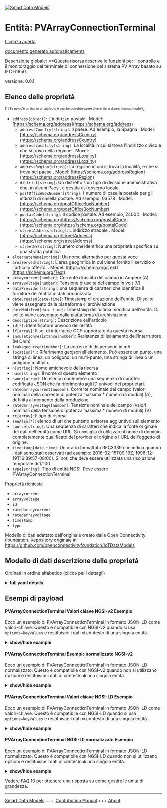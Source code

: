 <!-- 10-Header -->  
[![Smart Data Models](https://smartdatamodels.org/wp-content/uploads/2022/01/SmartDataModels_logo.png "Logo")](https://smartdatamodels.org)  
Entità: PVArrayConnectionTerminal  
=================================<!-- /10-Header -->  
<!-- 15-License -->  
[Licenza aperta](https://github.com/smart-data-models//dataModel.OCF/blob/master/PVArrayConnectionTerminal/LICENSE.md)  
[documento generato automaticamente](https://docs.google.com/presentation/d/e/2PACX-1vTs-Ng5dIAwkg91oTTUdt8ua7woBXhPnwavZ0FxgR8BsAI_Ek3C5q97Nd94HS8KhP-r_quD4H0fgyt3/pub?start=false&loop=false&delayms=3000#slide=id.gb715ace035_0_60)  
<!-- /15-License -->  
<!-- 20-Description -->  
Descrizione globale: **Questa risorsa descrive le funzioni per il controllo e il monitoraggio del terminale di connessione del sistema PV Array basato su IEC 61850.  
versione: 0.0.1  
<!-- /20-Description -->  
<!-- 30-PropertiesList -->  

## Elenco delle proprietà  

<sup><sub>[*] Se non c'è un tipo in un attributo è perché potrebbe avere diversi tipi o diversi formati/modelli</sub></sup>.  
- `address[object]`: L'indirizzo postale  . Model: [https://schema.org/address](https://schema.org/address)	- `addressCountry[string]`: Il paese. Ad esempio, la Spagna  . Model: [https://schema.org/addressCountry](https://schema.org/addressCountry)  
	- `addressLocality[string]`: La località in cui si trova l'indirizzo civico e che si trova nella regione  . Model: [https://schema.org/addressLocality](https://schema.org/addressLocality)  
	- `addressRegion[string]`: La regione in cui si trova la località, e che si trova nel paese  . Model: [https://schema.org/addressRegion](https://schema.org/addressRegion)  
	- `district[string]`: Un distretto è un tipo di divisione amministrativa che, in alcuni Paesi, è gestita dal governo locale.    
	- `postOfficeBoxNumber[string]`: Il numero di casella postale per gli indirizzi di casella postale. Ad esempio, 03578  . Model: [https://schema.org/postOfficeBoxNumber](https://schema.org/postOfficeBoxNumber)  
	- `postalCode[string]`: Il codice postale. Ad esempio, 24004  . Model: [https://schema.org/https://schema.org/postalCode](https://schema.org/https://schema.org/postalCode)  
	- `streetAddress[string]`: L'indirizzo stradale  . Model: [https://schema.org/streetAddress](https://schema.org/streetAddress)  
	- `streetNr[string]`: Numero che identifica una proprietà specifica su una strada pubblica    
- `alternateName[string]`: Un nome alternativo per questa voce  - `areaServed[string]`: L'area geografica in cui viene fornito il servizio o l'articolo offerto.  . Model: [https://schema.org/Text](https://schema.org/Text)- `arraycurrent[number]`: Corrente di uscita del campo in Ampere (A)  - `arrayvoltage[number]`: Tensione di uscita del campo in volt (V)  - `dataProvider[string]`: una sequenza di caratteri che identifica il fornitore dell'entità di dati armonizzata  - `dateCreated[date-time]`: Timestamp di creazione dell'entità. Di solito viene assegnato dalla piattaforma di archiviazione  - `dateModified[date-time]`: Timestamp dell'ultima modifica dell'entità. Di solito viene assegnato dalla piattaforma di archiviazione  - `description[string]`: Descrizione dell'articolo  - `id[*]`: Identificatore univoco dell'entità  - `if[array]`: Il set di interfacce OCF supportato da questa risorsa.  - `insulationresistance[number]`: Resistenza di isolamento dell'interruttore (M Ohm)  - `leakagecurrent[number]`: La corrente di dispersione in mA  - `location[*]`: Riferimento geojson all'elemento. Può essere un punto, una stringa di linea, un poligono, un multi-punto, una stringa di linea o un poligono multiplo.  - `n[string]`: Nome amichevole della risorsa  - `name[string]`: Il nome di questo elemento  - `owner[array]`: Un elenco contenente una sequenza di caratteri codificata JSON che fa riferimento agli ID univoci dei proprietari.  - `ratedarraycurrent[number]`: Corrente nominale del campo (valori nominali della corrente di potenza massima * numero di moduli) (A), definita al momento della produzione  - `ratedarrayvoltage[number]`: Tensione nominale del campo (valori nominali della tensione di potenza massima * numero di moduli) (V)  - `rt[array]`: Il tipo di risorsa  - `seeAlso[*]`: elenco di uri che puntano a risorse aggiuntive sull'elemento  - `source[string]`: Una sequenza di caratteri che indica la fonte originale dei dati dell'entità come URL. Si consiglia di utilizzare il nome di dominio completamente qualificato del provider di origine o l'URL dell'oggetto di origine.  - `timestamp[date-time]`: Un orario formattato RFC3339 che indica quando i dati sono stati osservati (ad esempio: 2016-02-15T09:19Z, 1996-12-19T16:39:57-08:00). Si noti che deve essere utilizzata una risoluzione temporale di 1/100  - `type[string]`: Tipo di entità NGSI. Deve essere PVArrayConnectionTerminal  <!-- /30-PropertiesList -->  
<!-- 35-RequiredProperties -->  
Proprietà richieste  
- `arraycurrent`  - `arrayvoltage`  - `id`  - `ratedarraycurrent`  - `ratedarrayvoltage`  - `timestamp`  - `type`  <!-- /35-RequiredProperties -->  
<!-- 40-RequiredProperties -->  
Modello di dati adattato dall'originale creato dalla Open Connectivity Foundation. Repository originale in https://github.com/openconnectivityfoundation/IoTDataModels  
<!-- /40-RequiredProperties -->  
<!-- 50-DataModelHeader -->  
## Modello di dati descrizione delle proprietà  
Ordinati in ordine alfabetico (clicca per i dettagli)  
<!-- /50-DataModelHeader -->  
<!-- 60-ModelYaml -->  
<details><summary><strong>full yaml details</strong></summary>    
```yaml  
PVArrayConnectionTerminal:    
  description: This Resource describes functions for the control and monitoring of IEC 61850 based PV Array system connection terminal.    
  properties:    
    address:    
      description: The mailing address    
      properties:    
        addressCountry:    
          description: 'The country. For example, Spain'    
          type: string    
          x-ngsi:    
            model: https://schema.org/addressCountry    
            type: Property    
        addressLocality:    
          description: 'The locality in which the street address is, and which is in the region'    
          type: string    
          x-ngsi:    
            model: https://schema.org/addressLocality    
            type: Property    
        addressRegion:    
          description: 'The region in which the locality is, and which is in the country'    
          type: string    
          x-ngsi:    
            model: https://schema.org/addressRegion    
            type: Property    
        district:    
          description: 'A district is a type of administrative division that, in some countries, is managed by the local government'    
          type: string    
          x-ngsi:    
            type: Property    
        postOfficeBoxNumber:    
          description: 'The post office box number for PO box addresses. For example, 03578'    
          type: string    
          x-ngsi:    
            model: https://schema.org/postOfficeBoxNumber    
            type: Property    
        postalCode:    
          description: 'The postal code. For example, 24004'    
          type: string    
          x-ngsi:    
            model: https://schema.org/https://schema.org/postalCode    
            type: Property    
        streetAddress:    
          description: The street address    
          type: string    
          x-ngsi:    
            model: https://schema.org/streetAddress    
            type: Property    
        streetNr:    
          description: Number identifying a specific property on a public street    
          type: string    
          x-ngsi:    
            type: Property    
      type: object    
      x-ngsi:    
        model: https://schema.org/address    
        type: Property    
    alternateName:    
      description: An alternative name for this item    
      type: string    
      x-ngsi:    
        type: Property    
    areaServed:    
      description: The geographic area where a service or offered item is provided    
      type: string    
      x-ngsi:    
        model: https://schema.org/Text    
        type: Property    
    arraycurrent:    
      description: Output current of array in Ampere (A)    
      readOnly: true    
      type: number    
      x-ngsi:    
        type: Property    
    arrayvoltage:    
      description: Output voltage of array in volts (V)    
      readOnly: true    
      type: number    
      x-ngsi:    
        type: Property    
    dataProvider:    
      description: A sequence of characters identifying the provider of the harmonised data entity    
      type: string    
      x-ngsi:    
        type: Property    
    dateCreated:    
      description: Entity creation timestamp. This will usually be allocated by the storage platform    
      format: date-time    
      type: string    
      x-ngsi:    
        type: Property    
    dateModified:    
      description: Timestamp of the last modification of the entity. This will usually be allocated by the storage platform    
      format: date-time    
      type: string    
      x-ngsi:    
        type: Property    
    description:    
      description: A description of this item    
      type: string    
      x-ngsi:    
        type: Property    
    id:    
      anyOf:    
        - description: Identifier format of any NGSI entity    
          maxLength: 256    
          minLength: 1    
          pattern: ^[\w\-\.\{\}\$\+\*\[\]`|~^@!,:\\]+$    
          type: string    
          x-ngsi:    
            type: Property    
        - description: Identifier format of any NGSI entity    
          format: uri    
          type: string    
          x-ngsi:    
            type: Property    
      description: Unique identifier of the entity    
      x-ngsi:    
        type: Property    
    if:    
      description: The OCF Interface set supported by this Resource    
      items:    
        enum:    
          - oic.if.s    
          - oic.if.baseline    
        type: string    
      minItems: 2    
      readOnly: true    
      type: array    
      uniqueItems: true    
      x-ngsi:    
        type: Property    
    insulationresistance:    
      description: Insulation resistance of circuit breaker (M Ohm)    
      readOnly: true    
      type: number    
      x-ngsi:    
        type: Property    
    leakagecurrent:    
      description: The leakage current in mA    
      readOnly: true    
      type: number    
      x-ngsi:    
        type: Property    
    location:    
      description: 'Geojson reference to the item. It can be Point, LineString, Polygon, MultiPoint, MultiLineString or MultiPolygon'    
      oneOf:    
        - description: Geojson reference to the item. Point    
          properties:    
            bbox:    
              items:    
                type: number    
              minItems: 4    
              type: array    
            coordinates:    
              items:    
                type: number    
              minItems: 2    
              type: array    
            type:    
              enum:    
                - Point    
              type: string    
          required:    
            - type    
            - coordinates    
          title: GeoJSON Point    
          type: object    
          x-ngsi:    
            type: GeoProperty    
        - description: Geojson reference to the item. LineString    
          properties:    
            bbox:    
              items:    
                type: number    
              minItems: 4    
              type: array    
            coordinates:    
              items:    
                items:    
                  type: number    
                minItems: 2    
                type: array    
              minItems: 2    
              type: array    
            type:    
              enum:    
                - LineString    
              type: string    
          required:    
            - type    
            - coordinates    
          title: GeoJSON LineString    
          type: object    
          x-ngsi:    
            type: GeoProperty    
        - description: Geojson reference to the item. Polygon    
          properties:    
            bbox:    
              items:    
                type: number    
              minItems: 4    
              type: array    
            coordinates:    
              items:    
                items:    
                  items:    
                    type: number    
                  minItems: 2    
                  type: array    
                minItems: 4    
                type: array    
              type: array    
            type:    
              enum:    
                - Polygon    
              type: string    
          required:    
            - type    
            - coordinates    
          title: GeoJSON Polygon    
          type: object    
          x-ngsi:    
            type: GeoProperty    
        - description: Geojson reference to the item. MultiPoint    
          properties:    
            bbox:    
              items:    
                type: number    
              minItems: 4    
              type: array    
            coordinates:    
              items:    
                items:    
                  type: number    
                minItems: 2    
                type: array    
              type: array    
            type:    
              enum:    
                - MultiPoint    
              type: string    
          required:    
            - type    
            - coordinates    
          title: GeoJSON MultiPoint    
          type: object    
          x-ngsi:    
            type: GeoProperty    
        - description: Geojson reference to the item. MultiLineString    
          properties:    
            bbox:    
              items:    
                type: number    
              minItems: 4    
              type: array    
            coordinates:    
              items:    
                items:    
                  items:    
                    type: number    
                  minItems: 2    
                  type: array    
                minItems: 2    
                type: array    
              type: array    
            type:    
              enum:    
                - MultiLineString    
              type: string    
          required:    
            - type    
            - coordinates    
          title: GeoJSON MultiLineString    
          type: object    
          x-ngsi:    
            type: GeoProperty    
        - description: Geojson reference to the item. MultiLineString    
          properties:    
            bbox:    
              items:    
                type: number    
              minItems: 4    
              type: array    
            coordinates:    
              items:    
                items:    
                  items:    
                    items:    
                      type: number    
                    minItems: 2    
                    type: array    
                  minItems: 4    
                  type: array    
                type: array    
              type: array    
            type:    
              enum:    
                - MultiPolygon    
              type: string    
          required:    
            - type    
            - coordinates    
          title: GeoJSON MultiPolygon    
          type: object    
          x-ngsi:    
            type: GeoProperty    
      x-ngsi:    
        type: GeoProperty    
    n:    
      description: Friendly name of the Resource    
      maxLength: 64    
      readOnly: true    
      type: string    
      x-ngsi:    
        type: Property    
    name:    
      description: The name of this item    
      type: string    
      x-ngsi:    
        type: Property    
    owner:    
      description: A List containing a JSON encoded sequence of characters referencing the unique Ids of the owner(s)    
      items:    
        anyOf:    
          - description: Identifier format of any NGSI entity    
            maxLength: 256    
            minLength: 1    
            pattern: ^[\w\-\.\{\}\$\+\*\[\]`|~^@!,:\\]+$    
            type: string    
            x-ngsi:    
              type: Property    
          - description: Identifier format of any NGSI entity    
            format: uri    
            type: string    
            x-ngsi:    
              type: Property    
        description: Unique identifier of the entity    
        x-ngsi:    
          type: Property    
      type: array    
      x-ngsi:    
        type: Property    
    ratedarraycurrent:    
      description: 'Rated current of array (Nominal values of maximum power current * number of modules) (A), defined at manufacturing time'    
      readOnly: true    
      type: number    
      x-ngsi:    
        type: Property    
    ratedarrayvoltage:    
      description: Rated voltage of array (Nominal values of maximum power voltage * number of modules) (V)    
      readOnly: true    
      type: number    
      x-ngsi:    
        type: Property    
    rt:    
      description: The Resource Type    
      items:    
        enum:    
          - oic.r.pvconnectionterminal    
        maxLength: 64    
        type: string    
      minItems: 1    
      readOnly: true    
      type: array    
      uniqueItems: true    
      x-ngsi:    
        type: Property    
    seeAlso:    
      description: list of uri pointing to additional resources about the item    
      oneOf:    
        - items:    
            format: uri    
            type: string    
          minItems: 1    
          type: array    
        - format: uri    
          type: string    
      x-ngsi:    
        type: Property    
    source:    
      description: 'A sequence of characters giving the original source of the entity data as a URL. Recommended to be the fully qualified domain name of the source provider, or the URL to the source object'    
      type: string    
      x-ngsi:    
        type: Property    
    timestamp:    
      description: 'An RFC3339 formatted time indicating when the data was observed (e.g.: 2016-02-15T09:19Z, 1996-12-19T16:39:57-08:00). Note that 1/100 time resolution should be used'    
      format: date-time    
      readOnly: true    
      type: string    
      x-ngsi:    
        type: Property    
    type:    
      description: NGSI entity type. It has to be PVArrayConnectionTerminal    
      enum:    
        - PVArrayConnectionTerminal    
      type: string    
      x-ngsi:    
        type: Property    
  required:    
    - ratedarrayvoltage    
    - ratedarraycurrent    
    - arrayvoltage    
    - arraycurrent    
    - timestamp    
    - id    
    - type    
  type: object    
  x-derived-from: https://raw.githubusercontent.com/openconnectivityfoundation/IoTDataModels/master/PVArraySystemConnectionTerminalResURI.swagger.json    
  x-disclaimer: 'Redistribution and use in source and binary forms, with or without modification, are permitted  provided that the license conditions are met. Copyleft (c) 2022 Contributors to Smart Data Models Program'    
  x-license-url: https://github.com/smart-data-models/dataModel.OCF/blob/master/PVArrayConnectionTerminal/LICENSE.md    
  x-model-schema: https://smart-data-models.github.io/dataModel.OCF/PVArrayConnectionTerminal/schema.json    
  x-model-tags: OCF    
  x-version: 0.0.1    
```  
</details>    
<!-- /60-ModelYaml -->  
<!-- 70-MiddleNotes -->  
<!-- /70-MiddleNotes -->  
<!-- 80-Examples -->  
## Esempi di payload  
#### PVArrayConnectionTerminal Valori chiave NGSI-v2 Esempio  
Ecco un esempio di PVArrayConnectionTerminal in formato JSON-LD come valori-chiave. Questo è compatibile con NGSI-v2 quando si usa `options=keyValues` e restituisce i dati di contesto di una singola entità.  
<details><summary><strong>show/hide example</strong></summary>    
```json  
{  
    "id": "urn:ngsi-ld:PVArrayConnectionTerminal:id:KTUG:11578156",  
    "dateCreated": "2007-08-08T01:12:34Z",  
    "dateModified": "2002-06-18T03:24:51Z",  
    "source": "Employee source ",  
    "name": "Board necessary religious natural sport music white. Natural explain before something first drug contain start. Party prevent live.",  
    "alternateName": "Theory type successful together. Raise study modern miss dog Democrat quickly.",  
    "description": "Every manage political record word group food break. Picture suddenly drug rule bring determine some forward. Beyond chair recently and.",  
    "dataProvider": "Own available buy country store build before. Alread",  
    "owner": [  
        "urn:ngsi-ld:PVArrayConnectionTerminal:items:UJLN:86914131",  
        "urn:ngsi-ld:PVArrayConnectionTerminal:items:GILX:20870916"  
    ],  
    "seeAlso": [  
        "urn:ngsi-ld:PVArrayConnectionTerminal:items:QIDT:79230225"  
    ],  
    "location": {  
        "type": "Point",  
        "coordinates": [  
            28.732768,  
            177.344405  
        ]  
    },  
    "address": {  
        "streetAddress": "Likely improve notice. True power home price check real leader.",  
        "addressLocality": "School n",  
        "addressRegion": "Organization recognize civil. Pm her then nothing increase.",  
        "addressCountry": "Industry product another knowledge else citizen month. Traditional page a although for study anyone. Could yourself plan base rise would.",  
        "postalCode": "First degree response able state m",  
        "postOfficeBoxNumber": "Son break either president stage population boy. Everything affect American race.",  
        "streetNr": "Water voice travel among see red. Republican total policy head Mrs deb",  
        "district": "Full per among clearly. Face hou"  
    },  
    "areaServed": "Buy break marriage also friend reach. Turn phone heart window. Assume be seek article.",  
    "rt": [  
        "oic.r.pvconnectionterminal"  
    ],  
    "ratedarrayvoltage": 650.3,  
    "ratedarraycurrent": 64.9,  
    "arrayvoltage": 382.2,  
    "arraycurrent": 379.1,  
    "leakagecurrent": 81.8,  
    "insulationresistance": 533.9,  
    "timestamp": "1994-06-14T12:11:52Z",  
    "n": "Standard towa",  
    "if": [  
        "oic.if.baseline",  
        "oic.if.s"  
    ],  
    "type": "PVArrayConnectionTerminal"  
}  
```  
</details>  
#### PVArrayConnectionTerminal Esempio normalizzato NGSI-v2  
Ecco un esempio di PVArrayConnectionTerminal in formato JSON-LD normalizzato. Questo è compatibile con NGSI-v2 quando non si utilizzano opzioni e restituisce i dati di contesto di una singola entità.  
<details><summary><strong>show/hide example</strong></summary>    
```json  
{  
    "id": "urn:ngsi-ld:PVArrayConnectionTerminal:id:KTUG:11578156",  
    "dateCreated": {  
        "type": "DateTime",  
        "value": "2007-08-08T01:12:34Z"  
    },  
    "dateModified": {  
        "type": "DateTime",  
        "value": "2002-06-18T03:24:51Z"  
    },  
    "source": {  
        "type": "Text",  
        "value": "Employee source "  
    },  
    "name": {  
        "type": "Text",  
        "value": "Board necessary religious natural sport music white. Natural explain before something first drug contain start. Party prevent live."  
    },  
    "alternateName": {  
        "type": "Text",  
        "value": "Theory type successful together. Raise study modern miss dog Democrat quickly."  
    },  
    "description": {  
        "type": "Text",  
        "value": "Every manage political record word group food break. Picture suddenly drug rule bring determine some forward. Beyond chair recently and."  
    },  
    "dataProvider": {  
        "type": "Text",  
        "value": "Own available buy country store build before. Alread"  
    },  
    "owner": {  
        "type": "StructuredValue",  
        "value": [  
            "urn:ngsi-ld:PVArrayConnectionTerminal:items:UJLN:86914131",  
            "urn:ngsi-ld:PVArrayConnectionTerminal:items:GILX:20870916"  
        ]  
    },  
    "seeAlso": {  
        "type": "StructuredValue",  
        "value": [  
            "urn:ngsi-ld:PVArrayConnectionTerminal:items:QIDT:79230225"  
        ]  
    },  
    "location": {  
        "type": "geo:json",  
        "value": {  
            "type": "Point",  
            "coordinates": [  
                28.732768,  
                177.344405  
            ]  
        }  
    },  
    "address": {  
        "type": "StructuredValue",  
        "value": {  
            "streetAddress": "Likely improve notice. True power home price check real leader.",  
            "addressLocality": "School n",  
            "addressRegion": "Organization recognize civil. Pm her then nothing increase.",  
            "addressCountry": "Industry product another knowledge else citizen month. Traditional page a although for study anyone. Could yourself plan base rise would.",  
            "postalCode": "First degree response able state m",  
            "postOfficeBoxNumber": "Son break either president stage population boy. Everything affect American race.",  
            "streetNr": "Water voice travel among see red. Republican total policy head Mrs deb",  
            "district": "Full per among clearly. Face hou"  
        }  
    },  
    "areaServed": {  
        "type": "Text",  
        "value": "Buy break marriage also friend reach. Turn phone heart window. Assume be seek article."  
    },  
    "rt": {  
        "type": "StructuredValue",  
        "value": [  
            "oic.r.pvconnectionterminal"  
        ]  
    },  
    "ratedarrayvoltage": {  
        "type": "Number",  
        "value": 650.3  
    },  
    "ratedarraycurrent": {  
        "type": "Number",  
        "value": 64.9  
    },  
    "arrayvoltage": {  
        "type": "Number",  
        "value": 382.2  
    },  
    "arraycurrent": {  
        "type": "Number",  
        "value": 379.1  
    },  
    "leakagecurrent": {  
        "type": "Number",  
        "value": 81.8  
    },  
    "insulationresistance": {  
        "type": "Number",  
        "value": 533.9  
    },  
    "timestamp": {  
        "type": "DateTime",  
        "value": "1994-06-14T12:11:52Z"  
    },  
    "n": {  
        "type": "Text",  
        "value": "Standard towa"  
    },  
    "if": {  
        "type": "StructuredValue",  
        "value": [  
            "oic.if.baseline",  
            "oic.if.s"  
        ]  
    },  
    "type": "PVArrayConnectionTerminal"  
}  
```  
</details>  
#### PVArrayConnectionTerminal Valori chiave NGSI-LD Esempio  
Ecco un esempio di PVArrayConnectionTerminal in formato JSON-LD come valori-chiave. Questo è compatibile con NGSI-LD quando si usa `options=keyValues` e restituisce i dati di contesto di una singola entità.  
<details><summary><strong>show/hide example</strong></summary>    
```json  
{  
    "id": "urn:ngsi-ld:PVArrayConnectionTerminal:id:KTUG:11578156",  
    "dateCreated": "2007-08-08T01:12:34Z",  
    "dateModified": "2002-06-18T03:24:51Z",  
    "source": "Employee source ",  
    "name": "Board necessary religious natural sport music white. Natural explain before something first drug contain start. Party prevent live.",  
    "alternateName": "Theory type successful together. Raise study modern miss dog Democrat quickly.",  
    "description": "Every manage political record word group food break. Picture suddenly drug rule bring determine some forward. Beyond chair recently and.",  
    "dataProvider": "Own available buy country store build before. Alread",  
    "owner": [  
        "urn:ngsi-ld:PVArrayConnectionTerminal:items:UJLN:86914131",  
        "urn:ngsi-ld:PVArrayConnectionTerminal:items:GILX:20870916"  
    ],  
    "seeAlso": [  
        "urn:ngsi-ld:PVArrayConnectionTerminal:items:QIDT:79230225"  
    ],  
    "location": {  
        "type": "Point",  
        "coordinates": [  
            28.732768,  
            177.344405  
        ]  
    },  
    "address": {  
        "streetAddress": "Likely improve notice. True power home price check real leader.",  
        "addressLocality": "School n",  
        "addressRegion": "Organization recognize civil. Pm her then nothing increase.",  
        "addressCountry": "Industry product another knowledge else citizen month. Traditional page a although for study anyone. Could yourself plan base rise would.",  
        "postalCode": "First degree response able state m",  
        "postOfficeBoxNumber": "Son break either president stage population boy. Everything affect American race.",  
        "streetNr": "Water voice travel among see red. Republican total policy head Mrs deb",  
        "district": "Full per among clearly. Face hou"  
    },  
    "areaServed": "Buy break marriage also friend reach. Turn phone heart window. Assume be seek article.",  
    "rt": [  
        "oic.r.pvconnectionterminal"  
    ],  
    "ratedarrayvoltage": 650.3,  
    "ratedarraycurrent": 64.9,  
    "arrayvoltage": 382.2,  
    "arraycurrent": 379.1,  
    "leakagecurrent": 81.8,  
    "insulationresistance": 533.9,  
    "timestamp": "1994-06-14T12:11:52Z",  
    "n": "Standard towa",  
    "if": [  
        "oic.if.baseline",  
        "oic.if.s"  
    ],  
    "type": "PVArrayConnectionTerminal",  
    "@context": [  
        "https://smartdatamodels.org/context.jsonld"  
    ]  
}  
```  
</details>  
#### PVArrayConnectionTerminal NGSI-LD normalizzato Esempio  
Ecco un esempio di PVArrayConnectionTerminal in formato JSON-LD normalizzato. Questo è compatibile con NGSI-LD quando non si utilizzano opzioni e restituisce i dati di contesto di una singola entità.  
<details><summary><strong>show/hide example</strong></summary>    
```json  
{  
    "id": "urn:ngsi-ld:PVArrayConnectionTerminal:id:KTUG:11578156",  
    "dateCreated": {  
        "type": "Property",  
        "value": {  
            "@type": "DateTime",  
            "@value": "2007-08-08T01:12:34Z"  
        }  
    },  
    "dateModified": {  
        "type": "Property",  
        "value": {  
            "@type": "DateTime",  
            "@value": "2002-06-18T03:24:51Z"  
        }  
    },  
    "source": {  
        "type": "Property",  
        "value": "Employee source "  
    },  
    "name": {  
        "type": "Property",  
        "value": "Board necessary religious natural sport music white. Natural explain before something first drug contain start. Party prevent live."  
    },  
    "alternateName": {  
        "type": "Property",  
        "value": "Theory type successful together. Raise study modern miss dog Democrat quickly."  
    },  
    "description": {  
        "type": "Property",  
        "value": "Every manage political record word group food break. Picture suddenly drug rule bring determine some forward. Beyond chair recently and."  
    },  
    "dataProvider": {  
        "type": "Property",  
        "value": "Own available buy country store build before. Alread"  
    },  
    "owner": {  
        "type": "Property",  
        "value": [  
            "urn:ngsi-ld:PVArrayConnectionTerminal:items:UJLN:86914131",  
            "urn:ngsi-ld:PVArrayConnectionTerminal:items:GILX:20870916"  
        ]  
    },  
    "seeAlso": {  
        "type": "Property",  
        "value": [  
            "urn:ngsi-ld:PVArrayConnectionTerminal:items:QIDT:79230225"  
        ]  
    },  
    "location": {  
        "type": "GeoProperty",  
        "value": {  
            "type": "Point",  
            "coordinates": [  
                28.732768,  
                177.344405  
            ]  
        }  
    },  
    "address": {  
        "type": "Property",  
        "value": {  
            "streetAddress": "Likely improve notice. True power home price check real leader.",  
            "addressLocality": "School n",  
            "addressRegion": "Organization recognize civil. Pm her then nothing increase.",  
            "addressCountry": "Industry product another knowledge else citizen month. Traditional page a although for study anyone. Could yourself plan base rise would.",  
            "postalCode": "First degree response able state m",  
            "postOfficeBoxNumber": "Son break either president stage population boy. Everything affect American race.",  
            "streetNr": "Water voice travel among see red. Republican total policy head Mrs deb",  
            "district": "Full per among clearly. Face hou"  
        }  
    },  
    "areaServed": {  
        "type": "Property",  
        "value": "Buy break marriage also friend reach. Turn phone heart window. Assume be seek article."  
    },  
    "rt": {  
        "type": "Property",  
        "value": [  
            "oic.r.pvconnectionterminal"  
        ]  
    },  
    "ratedarrayvoltage": {  
        "type": "Property",  
        "value": 650.3  
    },  
    "ratedarraycurrent": {  
        "type": "Property",  
        "value": 64.9  
    },  
    "arrayvoltage": {  
        "type": "Property",  
        "value": 382.2  
    },  
    "arraycurrent": {  
        "type": "Property",  
        "value": 379.1  
    },  
    "leakagecurrent": {  
        "type": "Property",  
        "value": 81.8  
    },  
    "insulationresistance": {  
        "type": "Property",  
        "value": 533.9  
    },  
    "timestamp": {  
        "type": "Property",  
        "value": {  
            "@type": "DateTime",  
            "@value": "1994-06-14T12:11:52Z"  
        }  
    },  
    "n": {  
        "type": "Property",  
        "value": "Standard towa"  
    },  
    "if": {  
        "type": "Property",  
        "value": [  
            "oic.if.baseline",  
            "oic.if.s"  
        ]  
    },  
    "type": "PVArrayConnectionTerminal",  
    "@context": [  
        "https://smartdatamodels.org/context.jsonld"  
    ]  
}  
```  
</details><!-- /80-Examples -->  
<!-- 90-FooterNotes -->  
<!-- /90-FooterNotes -->  
<!-- 95-Units -->  
Vedere [FAQ 10](https://smartdatamodels.org/index.php/faqs/) per ottenere una risposta su come gestire le unità di grandezza.  
<!-- /95-Units -->  
<!-- 97-LastFooter -->  
---  
[Smart Data Models](https://smartdatamodels.org) +++ [Contribution Manual](https://bit.ly/contribution_manual) +++ [About](https://bit.ly/Introduction_SDM)<!-- /97-LastFooter -->  
